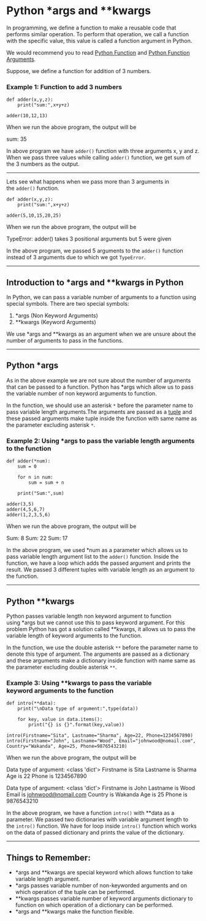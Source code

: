 # Python *args and **kwargs

In programming, we define a function to make a reusable code that performs similar operation. To perform that operation, we call a function with the specific value, this value is called a function argument in Python.

We would recommend you to read [Python Function](https://www.programiz.com/python-programming/function) and [Python Function Arguments](https://www.programiz.com/python-programming/function-argument).

Suppose, we define a function for addition of 3 numbers.

### Example 1: Function to add 3 numbers

```
def adder(x,y,z):
    print("sum:",x+y+z)

adder(10,12,13)
```

When we run the above program, the output will be

sum: 35

In above program we have `adder()` function with three arguments x, y and z. When we pass three values while calling `adder()` function, we get sum of the 3 numbers as the output.

---

Lets see what happens when we pass more than 3 arguments in the `adder()` function.

```
def adder(x,y,z):
    print("sum:",x+y+z)

adder(5,10,15,20,25)
```

When we run the above program, the output will be

TypeError: adder() takes 3 positional arguments but 5 were given

In the above program, we passed 5 arguments to the `adder()` function instead of 3 arguments due to which we got `TypeError`.

---

## Introduction to *args and **kwargs in Python

In Python, we can pass a variable number of arguments to a function using special symbols. There are two special symbols:

1. *args (Non Keyword Arguments)
2. **kwargs (Keyword Arguments)

We use *args and **kwargs as an argument when we are unsure about the number of arguments to pass in the functions.

---

## Python *args

As in the above example we are not sure about the number of arguments that can be passed to a function. Python has *args which allow us to pass the variable number of non keyword arguments to function.

In the function, we should use an asterisk `*` before the parameter name to pass variable length arguments.The arguments are passed as a [tuple](https://www.programiz.com/python-programming/tuple) and these passed arguments make tuple inside the function with same name as the parameter excluding asterisk `*`.

### Example 2: Using *args to pass the variable length arguments to the function

```
def adder(*num):
    sum = 0
    
    for n in num:
        sum = sum + n

    print("Sum:",sum)

adder(3,5)
adder(4,5,6,7)
adder(1,2,3,5,6)
```

When we run the above program, the output will be

Sum: 8
Sum: 22
Sum: 17

In the above program, we used *num as a parameter which allows us to pass variable length argument list to the `adder()` function. Inside the function, we have a loop which adds the passed argument and prints the result. We passed 3 different tuples with variable length as an argument to the function.

---

## Python **kwargs

Python passes variable length non keyword argument to function using *args but we cannot use this to pass keyword argument. For this problem Python has got a solution called **kwargs, it allows us to pass the variable length of keyword arguments to the function.

In the function, we use the double asterisk `**` before the parameter name to denote this type of argument. The arguments are passed as a dictionary and these arguments make a dictionary inside function with name same as the parameter excluding double asterisk `**`.

### Example 3: Using **kwargs to pass the variable keyword arguments to the function 

```
def intro(**data):
    print("\nData type of argument:",type(data))

    for key, value in data.items():
        print("{} is {}".format(key,value))

intro(Firstname="Sita", Lastname="Sharma", Age=22, Phone=1234567890)
intro(Firstname="John", Lastname="Wood", Email="johnwood@nomail.com", Country="Wakanda", Age=25, Phone=9876543210)
```

When we run the above program, the output will be

Data type of argument: <class 'dict'>
Firstname is Sita
Lastname is Sharma
Age is 22
Phone is 1234567890

Data type of argument: <class 'dict'>
Firstname is John
Lastname is Wood
Email is johnwood@nomail.com
Country is Wakanda
Age is 25
Phone is 9876543210

In the above program, we have a function `intro()` with **data as a parameter. We passed two dictionaries with variable argument length to the `intro()` function. We have for loop inside `intro()` function which works on the data of passed dictionary and prints the value of the dictionary.

---

## Things to Remember:

- *args and **kwargs are special keyword which allows function to take variable length argument.
- *args passes variable number of non-keyworded arguments and on which operation of the tuple can be performed.
- **kwargs passes variable number of keyword arguments dictionary to function on which operation of a dictionary can be performed.
- *args and **kwargs make the function flexible.

